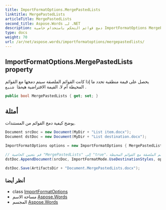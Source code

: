 ```yaml
---
title: ImportFormatOptions.MergePastedLists
linktitle: MergePastedLists
articleTitle: MergePastedLists
second_title: Aspose.Words لـ .NET
description: دمج قوائم التحكم باستخدام خاصية ImportFormatOptions MergePastedLists. إدارة القوائم الملصقة بسهولة لتحسين تنسيق المستندات. الافتراضي: خطأ.
type: docs
weight: 70
url: /ar/net/aspose.words/importformatoptions/mergepastedlists/
---
```

## ImportFormatOptions.MergePastedLists property

يحصل على قيمة منطقية تحدد ما إذا كانت القوائم الملصقة سيتم دمجها مع القوائم المحيطة أم لا. القيمة الافتراضية هي`خطأ شنيع` .

```csharp
public bool MergePastedLists { get; set; }
```

## أمثلة

يوضح كيفية دمج القوائم من المستندات.

```csharp
Document srcDoc = new Document(MyDir + "List item.docx");
Document dstDoc = new Document(MyDir + "List destination.docx");

ImportFormatOptions options = new ImportFormatOptions { MergePastedLists = true };

// قم بتعيين الخاصية "MergePastedLists" إلى "true"، سيتم دمج القوائم الملصقة مع القوائم المحيطة.
dstDoc.AppendDocument(srcDoc, ImportFormatMode.UseDestinationStyles, options);

dstDoc.Save(ArtifactsDir + "Document.MergePastedLists.docx");
```

### أنظر أيضا

* class [ImportFormatOptions](../)
* مساحة الاسم [Aspose.Words](../../../aspose.words/)
* المجسم [Aspose.Words](../../../)
